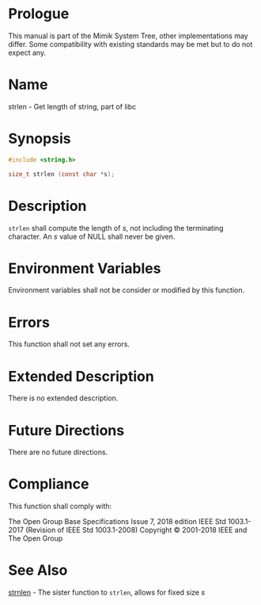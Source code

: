 # Prologue

This manual is part of the Mimik System Tree, other implementations may differ. Some compatibility with existing standards may be met but to do not expect any.


# Name

strlen - Get length of string, part of libc


# Synopsis

```C
#include <string.h>

size_t strlen (const char *s);
```


# Description

`strlen` shall compute the length of *s*, not including the terminating character. An *s* value of NULL shall never be given.


# Environment Variables

Environment variables shall not be consider or modified by this function.


# Errors

This function shall not set any errors.


# Extended Description

There is no extended description.


# Future Directions

There are no future directions.


# Compliance

This function shall comply with:

The Open Group Base Specifications Issue 7, 2018 edition
IEEE Std 1003.1-2017 (Revision of IEEE Std 1003.1-2008)
Copyright © 2001-2018 IEEE and The Open Group


# See Also

[strnlen](strnlen.3) - The sister function to `strlen`, allows for fixed size *s*